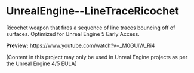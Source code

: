 # UnrealEngine--LineTraceRicochet
Ricochet weapon that fires a sequence of line traces bouncing off of surfaces. Optimized for Unreal Engine 5 Early Access.

**Preview:** https://www.youtube.com/watch?v=_M0GUlW_Ri4

(Content in this project may only be used in Unreal Engine projects as per the Unreal Engine 4/5 EULA)
